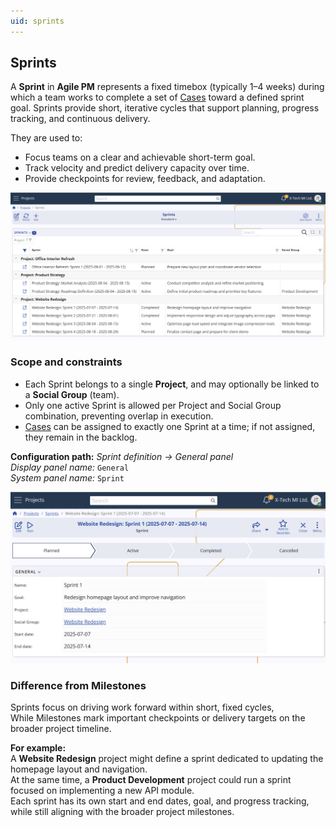 ```yaml
---
uid: sprints
---
```


## Sprints

A **Sprint** in **Agile PM** represents a fixed timebox (typically 1–4 weeks) during which a team works to complete a set of [Cases](../../cases/index.md) toward a defined sprint goal. Sprints provide short, iterative cycles that support planning, progress tracking, and continuous delivery.  

They are used to:  
- Focus teams on a clear and achievable short-term goal.  
- Track velocity and predict delivery capacity over time.  
- Provide checkpoints for review, feedback, and adaptation.

![Sprints](pictures/sprints.png)

### Scope and constraints  
- Each Sprint belongs to a single **Project**, and may optionally be linked to a **Social Group** (team).  
- Only one active Sprint is allowed per Project and Social Group combination, preventing overlap in execution.  
- [Cases](../../cases/index.md) can be assigned to exactly one Sprint at a time; if not assigned, they remain in the backlog.

**Configuration path:** *Sprint definition → General panel*<br>
*Display panel name:* `General`  
*System panel name:* `Sprint`  

![Sprint Form](pictures/sprint-form.png)

### Difference from Milestones  
Sprints focus on driving work forward within short, fixed cycles,  
While Milestones mark important checkpoints or delivery targets on the broader project timeline. 

**For example:**  
A **Website Redesign** project might define a sprint dedicated to updating the homepage layout and navigation.  
At the same time, a **Product Development** project could run a sprint focused on implementing a new API module.  
Each sprint has its own start and end dates, goal, and progress tracking, while still aligning with the broader project milestones.  
